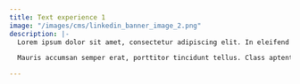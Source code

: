 ```yaml
---
title: Text experience 1
image: "/images/cms/linkedin_banner_image_2.png"
description: |-
  Lorem ipsum dolor sit amet, consectetur adipiscing elit. In eleifend congue dolor a ullamcorper. Fusce semper vestibulum pharetra. Nullam malesuada enim quam. Fusce at eros a leo tincidunt vestibulum id sed nulla. Donec sed purus facilisis, rutrum metus sit amet, tempus elit. Vestibulum sed mattis felis. Sed eu leo quis sapien rutrum consectetur et vitae velit. Duis a justo posuere turpis malesuada dignissim. Nullam gravida quam et sapien varius, a aliquet ex iaculis. Pellentesque at sapien porta, pellentesque elit vitae, gravida elit. Nullam id urna ex. Praesent pellentesque felis ac eros auctor, quis eleifend libero aliquet. Fusce lobortis porta orci, et finibus justo convallis ut.

  Mauris accumsan semper erat, porttitor tincidunt tellus. Class aptent taciti sociosqu ad litora torquent per conubia nostra, per inceptos himenaeos. Nullam mollis sed nisl sit amet iaculis. Donec pellentesque est sit amet risus venenatis rhoncus. Fusce quis urna nec quam imperdiet sagittis ac eu est. Integer pharetra euismod erat, id imperdiet felis interdum sit amet. In hac habitasse platea dictumst. Sed cursus ante sed nibh volutpat, nec sollicitudin dui blandit. Cras aliquam orci sed nisi accumsan, non condimentum ligula euismod. Sed sem dui, congue ac blandit sit amet, pellentesque ut metus. Aliquam a elit vitae erat eleifend dapibus. Ut sed hendrerit leo. Curabitur pharetra mi risus, eu suscipit est iaculis ac. Etiam posuere ligula nibh, eu pretium eros pharetra quis.

---
```


